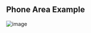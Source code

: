 ## Phone Area Example
![image](https://user-images.githubusercontent.com/18271248/47377712-a75e3e80-d6bb-11e8-9493-efd4ff5936cb.png)
